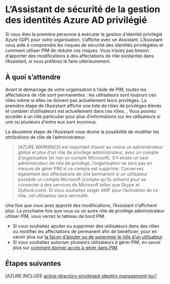 <properties
   pageTitle="L’Assistant de sécurité de la gestion des identités Azure AD privilégié"
   description="La première fois que vous utilisez l’extension Azure privilégié identité gestion d’Active Directory, s’affiche avec l’Assistant sécurité. Cet article décrit les étapes d’utilisation de l’Assistant."
   services="active-directory"
   documentationCenter=""
   authors="kgremban"
   manager="femila"
   editor=""/>

<tags
   ms.service="active-directory"
   ms.devlang="na"
   ms.topic="article"
   ms.tgt_pltfrm="na"
   ms.workload="identity"
   ms.date="07/01/2016"
   ms.author="kgremban"/>

# <a name="the-azure-ad-privileged-identity-management-security-wizard"></a>L’Assistant de sécurité de la gestion des identités Azure AD privilégié

Si vous êtes la première personne à exécuter la gestion d’identité privilégié Azure (GIP) pour votre organisation, s’affiche avec un Assistant. L’Assistant vous aide à comprendre les risques de sécurité des identités privilégiées et comment utiliser PIM de réduire ces risques. Vous n’avez pas besoin d’apporter des modifications à des affectations de rôle existantes dans l’Assistant, si vous préférez le faire ultérieurement.

## <a name="what-to-expect"></a>À quoi s’attendre

Avant le démarrage de votre organisation à l’aide de PIM, toutes les affectations de rôle sont permanentes : les utilisateurs sont toujours ces rôles même si elles ne doivent pas actuellement leurs privilèges.  La première étape de l’Assistant affiche une liste de rôles de privilèges élevés et combien d’utilisateurs est actuellement dans ces rôles. , Vous pouvez accéder à un rôle particulier pour plus d’informations sur les utilisateurs si une ou plusieurs d'entre eux sont inconnus.

La deuxième étape de l’Assistant vous donne la possibilité de modifier les attributions de rôle de l’administrateur.  

> [AZURE.WARNING]Il est important d’avoir au moins un administrateur global et plus d’un rôle de privilège administrateur, avec un compte d’organisation (et non un compte Microsoft). S’il existe un seul administrateur de rôle de privilège, l’organisation ne sera pas en mesure de gérer PIM si ce compte est supprimé.
> Conservez également des affectations de rôle permanent si un utilisateur possède un compte Microsoft (compte qu’ils utilisent pour se connecter à des services de Microsoft telles que Skype et Outlook.com). Si vous souhaitez exiger AMF pour l’activation de ce rôle, cet utilisateur sera verrouillé.


Une fois que vous avez apporté des modifications, l’Assistant n’affichent plus. La prochaine fois que vous ou un autre rôle de privilège administrateur utiliser PIM, vous verrez le tableau de bord PIM.  

- Si vous souhaitez ajouter ou supprimer des utilisateurs dans des rôles ou modifier les affectations de permanent afin de bénéficier, pour en savoir plus sur [la façon d’ajouter ou de supprimer le rôle d’un utilisateur](active-directory-privileged-identity-management-how-to-add-role-to-user.md).
- Si vous souhaitez autoriser plusieurs utilisateurs à gérer PIM, en savoir plus sur [comment donner accès à gérer dans PIM](active-directory-privileged-identity-management-how-to-give-access-to-pim.md).



## <a name="next-steps"></a>Étapes suivantes
[AZURE.INCLUDE [active-directory-privileged-identity-management-toc](../../includes/active-directory-privileged-identity-management-toc.md)]
